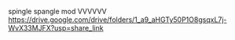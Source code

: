 spingle spangle mod VVVVVV
https://drive.google.com/drive/folders/1_a9_aHGTy50P1O8gsqxL7j-WvX33MJFX?usp=share_link
